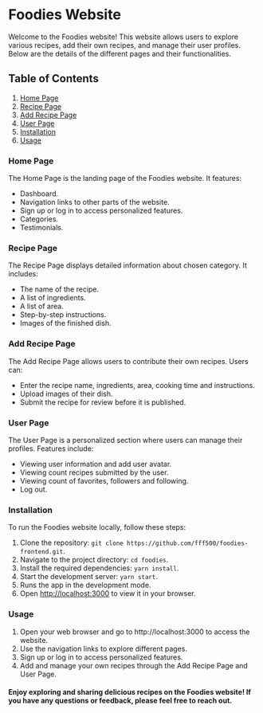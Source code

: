 # Foodies Website

Welcome to the Foodies website! This website allows users to explore various
recipes, add their own recipes, and manage their user profiles. Below are the
details of the different pages and their functionalities.

## Table of Contents

1. [Home Page](#home-page)
2. [Recipe Page](#recipe-page)
3. [Add Recipe Page](#add-recipe-page)
4. [User Page](#user-page)
5. [Installation](#installation)
6. [Usage](#usage)

### Home Page

The Home Page is the landing page of the Foodies website. It features:

- Dashboard.
- Navigation links to other parts of the website.
- Sign up or log in to access personalized features.
- Categories.
- Testimonials.

### Recipe Page

The Recipe Page displays detailed information about chosen category. It
includes:

- The name of the recipe.
- A list of ingredients. 
- A list of area.
- Step-by-step instructions.
- Images of the finished dish.

### Add Recipe Page

The Add Recipe Page allows users to contribute their own recipes. Users can:

- Enter the recipe name, ingredients, area, cooking time and instructions.
- Upload images of their dish.
- Submit the recipe for review before it is published.

### User Page

The User Page is a personalized section where users can manage their profiles.
Features include:

- Viewing user information and add user avatar.
- Viewing count recipes submitted by the user.
- Viewing count of favorites, followers and following.
- Log out.

### Installation

To run the Foodies website locally, follow these steps:

1. Clone the repository: `git clone https://github.com/fff500/foodies-frontend.git`.
2. Navigate to the project directory: `cd foodies`.
3. Install the required dependencies: `yarn install`.
4. Start the development server: `yarn start`.
5. Runs the app in the development mode.
6. Open [http://localhost:3000](http://localhost:3000) to view it in your browser.

### Usage

1. Open your web browser and go to http://localhost:3000 to access the website.
2. Use the navigation links to explore different pages.
3. Sign up or log in to access personalized features.
4. Add and manage your own recipes through the Add Recipe Page and User Page.

#### Enjoy exploring and sharing delicious recipes on the Foodies website! If you have any questions or feedback, please feel free to reach out.
